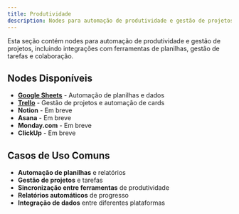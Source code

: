 ```yaml
---
title: Produtividade
description: Nodes para automação de produtividade e gestão de projetos
---
```


Esta seção contém nodes para automação de produtividade e gestão de projetos, incluindo integrações com ferramentas de planilhas, gestão de tarefas e colaboração.

## Nodes Disponíveis

- **[Google Sheets](/integracoes/app-nodes/productivity/google-sheets)** - Automação de planilhas e dados
- **[Trello](/integracoes/app-nodes/productivity/trello)** - Gestão de projetos e automação de cards
- **Notion** - Em breve
- **Asana** - Em breve
- **Monday.com** - Em breve
- **ClickUp** - Em breve

## Casos de Uso Comuns

- **Automação de planilhas** e relatórios
- **Gestão de projetos** e tarefas
- **Sincronização entre ferramentas** de produtividade
- **Relatórios automáticos** de progresso
- **Integração de dados** entre diferentes plataformas
